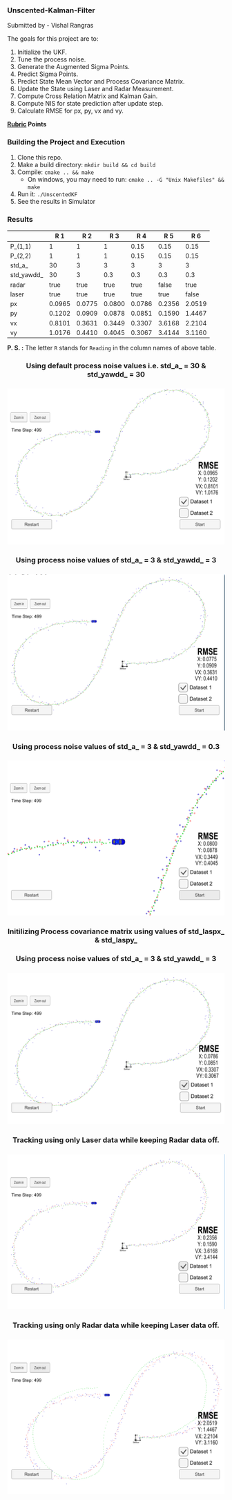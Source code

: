 ### Unscented-Kalman-Filter ###

Submitted by - Vishal Rangras

The goals for this project are to:

1. Initialize the UKF.
2. Tune the process noise.
3. Generate the Augmented Sigma Points.
4. Predict Sigma Points.
5. Predict State Mean Vector and Process Covariance Matrix.
6. Update the State using Laser and Radar Measurement.
7. Compute Cross Relation Matrix and Kalman Gain.
8. Compute NIS for state prediction after update step.
9. Calculate RMSE for px, py, vx and vy.

**[Rubric](https://review.udacity.com/#!/rubrics/783/view) Points**

### Building the Project and Execution ###

1. Clone this repo.
2. Make a build directory: `mkdir build && cd build`
3. Compile: `cmake .. && make` 
   * On windows, you may need to run: `cmake .. -G "Unix Makefiles" && make`
4. Run it: `./UnscentedKF`
5. See the results in Simulator

### Results ###

|            | R 1    | R 2    | R 3    | R 4    | R 5    | R 6    |
|------------|--------|--------|--------|--------|--------|--------|
| P_(1,1)    | 1      | 1      | 1      | 0.15   | 0.15   | 0.15   |
| P_(2,2)    | 1      | 1      | 1      | 0.15   | 0.15   | 0.15   |
| std_a_     | 30     | 3      | 3      | 3      | 3      | 3      |
| std_yawdd_ | 30     | 3      | 0.3    | 0.3    | 0.3    | 0.3    |
| radar      | true   | true   | true   | true   | false  | true   |
| laser      | true   | true   | true   | true   | true   | false  |
| px         | 0.0965 | 0.0775 | 0.0800 | 0.0786 | 0.2356 | 2.0519 |
| py         | 0.1202 | 0.0909 | 0.0878 | 0.0851 | 0.1590 | 1.4467 |
| vx         | 0.8101 | 0.3631 | 0.3449 | 0.3307 | 3.6168 | 2.2104 |
| vy         | 1.0176 | 0.4410 | 0.4045 | 0.3067 | 3.4144 | 3.1160 |

**P. S. :** The letter `R` stands for `Reading` in the column names of above table.

[image1]: ./img/Reading-01.PNG "Reading-01"
[image2]: ./img/Reading-02.PNG "Reading-02"
[image3]: ./img/Reading-03.PNG "Reading-03"
[image4]: ./img/Reading-04.PNG "Reading-04"
[image5]: ./img/Reading-05.PNG "Reading-05"
[image6]: ./img/Reading-06.PNG "Reading-06"



<h3 align="center"> Using default process noise values i.e. std_a_ = 30 & std_yawdd_ = 30 <h3>

![alt text][image1]


<h3 align="center"> Using process noise values of std_a_ = 3 & std_yawdd_ = 3 <h3>

![alt text][image2]


<h3 align="center"> Using process noise values of std_a_ = 3 & std_yawdd_ = 0.3 <h3>

![alt text][image3]


<h3 align="center"> Initilizing Process covariance matrix using values of std_laspx_ & std_laspy_ <h3>
<h3 align="center"> Using process noise values of std_a_ = 3 & std_yawdd_ = 3 <h3>

![alt text][image4]


<h3 align="center"> Tracking using only Laser data while keeping Radar data off. <h3>

![alt text][image5]


<h3 align="center"> Tracking using only Radar data while keeping Laser data off. <h3>

![alt text][image6]